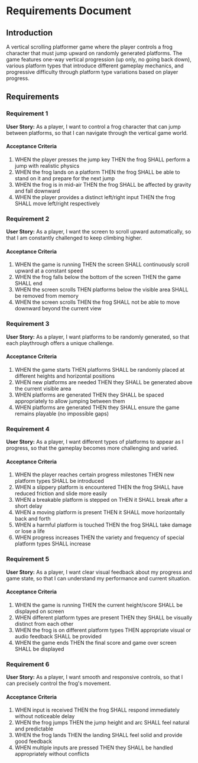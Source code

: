 # Requirements Document

## Introduction

A vertical scrolling platformer game where the player controls a frog character that must jump upward on randomly generated platforms. The game features one-way vertical progression (up only, no going back down), various platform types that introduce different gameplay mechanics, and progressive difficulty through platform type variations based on player progress.

## Requirements

### Requirement 1

**User Story:** As a player, I want to control a frog character that can jump between platforms, so that I can navigate through the vertical game world.

#### Acceptance Criteria

1. WHEN the player presses the jump key THEN the frog SHALL perform a jump with realistic physics
2. WHEN the frog lands on a platform THEN the frog SHALL be able to stand on it and prepare for the next jump
3. WHEN the frog is in mid-air THEN the frog SHALL be affected by gravity and fall downward
4. WHEN the player provides a distinct left/right input THEN the frog SHALL move left/right respectively

### Requirement 2

**User Story:** As a player, I want the screen to scroll upward automatically, so that I am constantly challenged to keep climbing higher.

#### Acceptance Criteria

1. WHEN the game is running THEN the screen SHALL continuously scroll upward at a constant speed
2. WHEN the frog falls below the bottom of the screen THEN the game SHALL end
3. WHEN the screen scrolls THEN platforms below the visible area SHALL be removed from memory
4. WHEN the screen scrolls THEN the frog SHALL not be able to move downward beyond the current view

### Requirement 3

**User Story:** As a player, I want platforms to be randomly generated, so that each playthrough offers a unique challenge.

#### Acceptance Criteria

1. WHEN the game starts THEN platforms SHALL be randomly placed at different heights and horizontal positions
2. WHEN new platforms are needed THEN they SHALL be generated above the current visible area
3. WHEN platforms are generated THEN they SHALL be spaced appropriately to allow jumping between them
4. WHEN platforms are generated THEN they SHALL ensure the game remains playable (no impossible gaps)

### Requirement 4

**User Story:** As a player, I want different types of platforms to appear as I progress, so that the gameplay becomes more challenging and varied.

#### Acceptance Criteria

1. WHEN the player reaches certain progress milestones THEN new platform types SHALL be introduced
2. WHEN a slippery platform is encountered THEN the frog SHALL have reduced friction and slide more easily
3. WHEN a breakable platform is stepped on THEN it SHALL break after a short delay
4. WHEN a moving platform is present THEN it SHALL move horizontally back and forth
5. WHEN a harmful platform is touched THEN the frog SHALL take damage or lose a life
6. WHEN progress increases THEN the variety and frequency of special platform types SHALL increase

### Requirement 5

**User Story:** As a player, I want clear visual feedback about my progress and game state, so that I can understand my performance and current situation.

#### Acceptance Criteria

1. WHEN the game is running THEN the current height/score SHALL be displayed on screen
2. WHEN different platform types are present THEN they SHALL be visually distinct from each other
3. WHEN the frog is on different platform types THEN appropriate visual or audio feedback SHALL be provided
4. WHEN the game ends THEN the final score and game over screen SHALL be displayed

### Requirement 6

**User Story:** As a player, I want smooth and responsive controls, so that I can precisely control the frog's movement.

#### Acceptance Criteria

1. WHEN input is received THEN the frog SHALL respond immediately without noticeable delay
2. WHEN the frog jumps THEN the jump height and arc SHALL feel natural and predictable
3. WHEN the frog lands THEN the landing SHALL feel solid and provide good feedback
4. WHEN multiple inputs are pressed THEN they SHALL be handled appropriately without conflicts